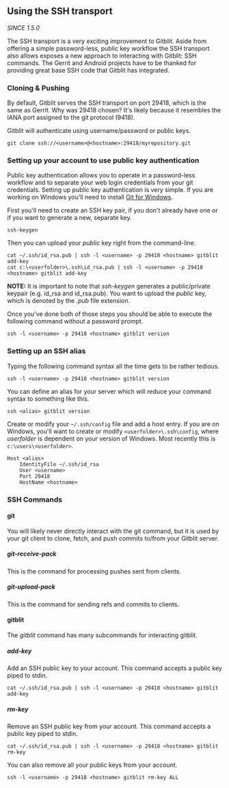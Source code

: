 
## Using the SSH transport

*SINCE 1.5.0*

The SSH transport is a very exciting improvement to Gitblit.  Aside from offering a simple password-less, public key workflow the SSH transport also allows exposes a new approach to interacting with Gitblit: SSH commands.  The Gerrit and Android projects have to be thanked for providing great base SSH code that Gitblit has integrated.

### Cloning & Pushing

By default, Gitblit serves the SSH transport on port 29418, which is the same as Gerrit.  Why was 29418 chosen?  It's likely because it resembles the IANA port assigned to the git protocol (9418).

Gitblit will authenticate using username/password or public keys.

    git clone ssh://<username>@<hostname>:29418/myrepository.git

### Setting up your account to use public key authentication

Public key authentication allows you to operate in a password-less workflow and to separate your web login credentials from your git credentials.  Setting up public key authentication is very simple.  If you are working on Windows you'll need to install [Git for Windows](http://git-scm.com/download/win).

First you'll need to create an SSH key pair, if you don't already have one or if you want to generate a new, separate key.

    ssh-keygen

Then you can upload your *public* key right from the command-line.

    cat ~/.ssh/id_rsa.pub | ssh -l <username> -p 29418 <hostname> gitblit add-key
    cat c:\<userfolder>\.ssh\id_rsa.pub | ssh -l <username> -p 29418 <hostname> gitblit add-key

**NOTE:** It is important to note that *ssh-keygen* generates a public/private keypair (e.g. id_rsa and id_rsa.pub).  You want to upload the *public* key, which is denoted by the *.pub* file extension.

Once you've done both of those steps you should be able to execute the following command without a password prompt.

    ssh -l <username> -p 29418 <hostname> gitblit version

### Setting up an SSH alias

Typing the following command syntax all the time gets to be rather tedious.

    ssh -l <username> -p 29418 <hostname> gitblit version

You can define an alias for your server which will reduce your command syntax to something like this.

    ssh <alias> gitblit version

Create or modify your `~/.ssh/config` file and add a host entry.  If you are on Windows, you'll want to create or modify `<userfolder>\.ssh\config`, where *userfolder* is dependent on your version of Windows.  Most recently this is `c:\users\<userfolder>`.

    Host <alias>
        IdentityFile ~/.ssh/id_rsa
        User <username>
        Port 29418
        HostName <hostname>

### SSH Commands

#### git

You will likely never directly interact with the git command, but it is used by your git client to clone, fetch, and push commits to/from your Gitblit server.

##### git-receive-pack

This is the command for processing pushes sent from clients.

##### git-upload-pack

This is the command for sending refs and commits to clients.

#### gitblit

The *gitblit* command has many subcommands for interacting gitblit.

##### add-key

Add an SSH public key to your account.  This command accepts a public key piped to stdin.

    cat ~/.ssh/id_rsa.pub | ssh -l <username> -p 29418 <hostname> gitblit add-key

##### rm-key

Remove an SSH public key from your account.  This command accepts a public key piped to stdin.

    cat ~/.ssh/id_rsa.pub | ssh -l <username> -p 29418 <hostname> gitblit rm-key

You can also remove all your public keys from your account.

    ssh -l <username> -p 29418 <hostname> gitblit rm-key ALL


